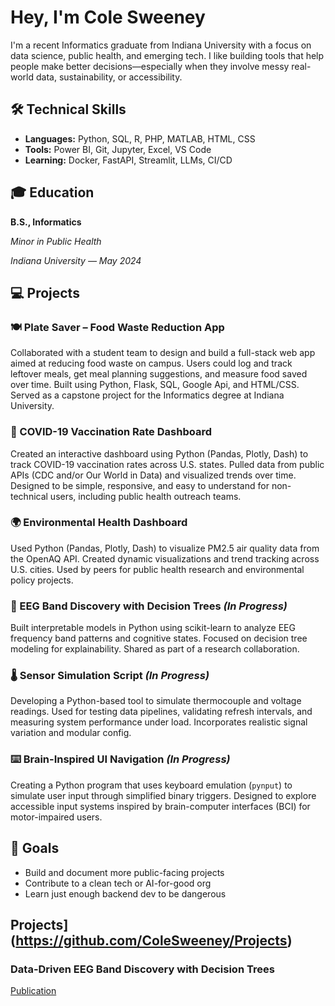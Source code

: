 # Hey, I'm Cole Sweeney 

I'm a recent Informatics graduate from Indiana University with a focus on data science, public health, and emerging tech. I like building tools that help people make better decisions—especially when they involve messy real-world data, sustainability, or accessibility.

## 🛠 Technical Skills
- **Languages:** Python, SQL, R, PHP, MATLAB, HTML, CSS
- **Tools:** Power BI, Git, Jupyter, Excel, VS Code
- **Learning:** Docker, FastAPI, Streamlit, LLMs, CI/CD

## 🎓 Education
**B.S., Informatics**

*Minor in Public Health*

*Indiana University — May 2024*

## 💻 Projects

### 🍽️ Plate Saver – Food Waste Reduction App  
Collaborated with a student team to design and build a full-stack web app aimed at reducing food waste on campus. Users could log and track leftover meals, get meal planning suggestions, and measure food saved over time. Built using Python, Flask, SQL, Google Api, and HTML/CSS. Served as a capstone project for the Informatics degree at Indiana University.

### 💉 COVID-19 Vaccination Rate Dashboard  
Created an interactive dashboard using Python (Pandas, Plotly, Dash) to track COVID-19 vaccination rates across U.S. states. Pulled data from public APIs (CDC and/or Our World in Data) and visualized trends over time. Designed to be simple, responsive, and easy to understand for non-technical users, including public health outreach teams.

### 🌍 Environmental Health Dashboard  
Used Python (Pandas, Plotly, Dash) to visualize PM2.5 air quality data from the OpenAQ API. Created dynamic visualizations and trend tracking across U.S. cities. Used by peers for public health research and environmental policy projects.

### 🧠 EEG Band Discovery with Decision Trees *(In Progress)*  
Built interpretable models in Python using scikit-learn to analyze EEG frequency band patterns and cognitive states. Focused on decision tree modeling for explainability. Shared as part of a research collaboration.

### 🌡️ Sensor Simulation Script *(In Progress)*  
Developing a Python-based tool to simulate thermocouple and voltage readings. Used for testing data pipelines, validating refresh intervals, and measuring system performance under load. Incorporates realistic signal variation and modular config.

### ⌨️ Brain-Inspired UI Navigation *(In Progress)*  
Creating a Python program that uses keyboard emulation (`pynput`) to simulate user input through simplified binary triggers. Designed to explore accessible input systems inspired by brain-computer interfaces (BCI) for motor-impaired users.

## 📌 Goals  
- Build and document more public-facing projects  
- Contribute to a clean tech or AI-for-good org  
- Learn just enough backend dev to be dangerous

## Projects](https://github.com/ColeSweeney/Projects)
### Data-Driven EEG Band Discovery with Decision Trees
[Publication](https://www.mdpi.com/1424-8220/22/8/3048)


